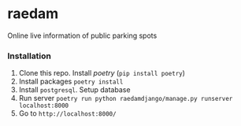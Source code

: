 # raedam
Online live information of public parking spots

### Installation
1. Clone this repo. Install *poetry* (`pip install poetry`)
2. Install packages `poetry install`
3. Install `postgresql`. Setup database
4. Run server `poetry run python raedamdjango/manage.py runserver localhost:8000`
5. Go to `http://localhost:8000/`
